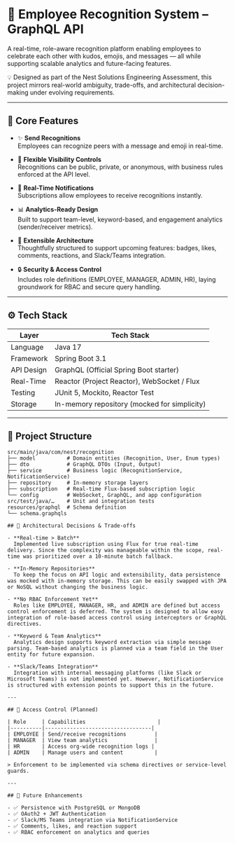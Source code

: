 # 🚀 Employee Recognition System – GraphQL API

A real-time, role-aware recognition platform enabling employees to celebrate each other with kudos, emojis, and messages — all while supporting scalable analytics and future-facing features.

💡 Designed as part of the Nest Solutions Engineering Assessment, this project mirrors real-world ambiguity, trade-offs, and architectural decision-making under evolving requirements.

---

## 🌟 Core Features

- ✨ **Send Recognitions**  
  Employees can recognize peers with a message and emoji in real-time.

- 🔐 **Flexible Visibility Controls**  
  Recognitions can be public, private, or anonymous, with business rules enforced at the API level.

- 📡 **Real-Time Notifications**  
  Subscriptions allow employees to receive recognitions instantly.

- 📊 **Analytics-Ready Design**  
  Built to support team-level, keyword-based, and engagement analytics (sender/receiver metrics).

- 🧱 **Extensible Architecture**  
  Thoughtfully structured to support upcoming features: badges, likes, comments, reactions, and Slack/Teams integration.

- 🔒 **Security & Access Control**  
  Includes role definitions (EMPLOYEE, MANAGER, ADMIN, HR), laying groundwork for RBAC and secure query handling.

---

## ⚙️ Tech Stack

| Layer        | Tech Stack                                  |
|--------------|---------------------------------------------|
| Language     | Java 17                                     |
| Framework    | Spring Boot 3.1                             |
| API Design   | GraphQL (Official Spring Boot starter)     |
| Real-Time    | Reactor (Project Reactor), WebSocket / Flux|
| Testing      | JUnit 5, Mockito, Reactor Test              |
| Storage      | In-memory repository (mocked for simplicity)|

---

## 📁 Project Structure

```plaintext
src/main/java/com/nest/recognition
├── model          # Domain entities (Recognition, User, Enum types)
├── dto            # GraphQL DTOs (Input, Output)
├── service        # Business logic (RecognitionService, NotificationService)
├── repository     # In-memory storage layers
├── subscription   # Real-time Flux-based subscription logic
└── config         # WebSocket, GraphQL, and app configuration
src/test/java/…    # Unit and integration tests
resources/graphql  # Schema definition
└── schema.graphqls

## 🧠 Architectural Decisions & Trade-offs

- **Real-time > Batch**  
  Implemented live subscription using Flux for true real-time delivery. Since the complexity was manageable within the scope, real-time was prioritized over a 10-minute batch fallback.

- **In-Memory Repositories**  
  To keep the focus on API logic and extensibility, data persistence was mocked with in-memory storage. This can be easily swapped with JPA or NoSQL without changing the business logic.

- **No RBAC Enforcement Yet**  
  Roles like EMPLOYEE, MANAGER, HR, and ADMIN are defined but access control enforcement is deferred. The system is designed to allow easy integration of role-based access control using interceptors or GraphQL directives.

- **Keyword & Team Analytics**  
  Analytics design supports keyword extraction via simple message parsing. Team-based analytics is planned via a team field in the User entity for future expansion.

- **Slack/Teams Integration**  
  Integration with internal messaging platforms (like Slack or Microsoft Teams) is not implemented yet. However, NotificationService is structured with extension points to support this in the future.

---

## 🔐 Access Control (Planned)

| Role     | Capabilities                       |
|----------|----------------------------------|
| EMPLOYEE | Send/receive recognitions         |
| MANAGER  | View team analytics               |
| HR       | Access org-wide recognition logs |
| ADMIN    | Manage users and content          |

> Enforcement to be implemented via schema directives or service-level guards.

---

## 🚀 Future Enhancements

- ✅ Persistence with PostgreSQL or MongoDB  
- ✅ OAuth2 + JWT Authentication  
- ✅ Slack/MS Teams integration via NotificationService  
- ✅ Comments, likes, and reaction support  
- ✅ RBAC enforcement on analytics and queries  


